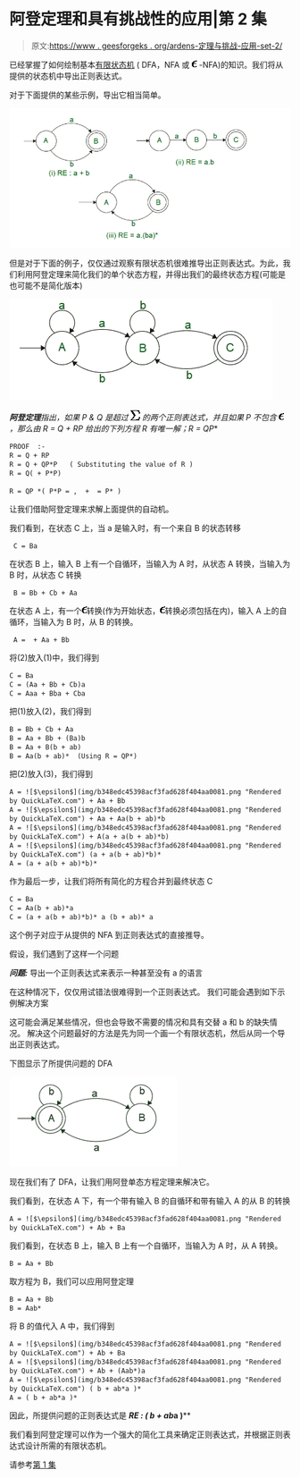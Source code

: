# 阿登定理和具有挑战性的应用|第 2 集

> 原文:[https://www . geesforgeks . org/ardens-定理与挑战-应用-set-2/](https://www.geeksforgeeks.org/ardens-theorem-and-challenging-applications-set-2/)

已经掌握了如何绘制基本[有限状态机](https://www.geeksforgeeks.org/toc-finite-automata-introduction/) ( DFA，NFA 或
![$\epsilon$](img/b348edc45398acf3fad628f404aa0081.png "Rendered by QuickLaTeX.com") -NFA)的知识。我们将从提供的状态机中导出正则表达式。

对于下面提供的某些示例，导出它相当简单。

![](img/2941dfe9c56aefaa466c35bf3f5afc34.png)

但是对于下面的例子，仅仅通过观察有限状态机很难推导出正则表达式。为此，我们利用阿登定理来简化我们的单个状态方程，并得出我们的最终状态方程(可能是也可能不是简化版本)

![](img/d6426e2c9098f37736684a28a2f1d771.png)

***阿登定理**指出，如果 P & Q 是超过* ![$\Sigma$](img/b67280500948048a383e646d48bfa462.png "Rendered by QuickLaTeX.com") *的两个正则表达式，并且如果 P 不包含* ![$\epsilon$](img/b348edc45398acf3fad628f404aa0081.png "Rendered by QuickLaTeX.com") *，那么由 R = Q + RP 给出的下列方程 R 有唯一解；R = QP** 

```
PROOF  :- 
R = Q + RP
R = Q + QP*P   ( Substituting the value of R )
R = Q( + P*P)

R = QP *( P*P = ,  +  = P* )

```

让我们借助阿登定理来求解上面提供的自动机。

我们看到，在状态 C 上，当 a 是输入时，有一个来自 B 的状态转移

```
 C = Ba 

```

在状态 B 上，输入 B 上有一个自循环，当输入为 A 时，从状态 A 转换，当输入为 B 时，从状态 C 转换

```
 B = Bb + Cb + Aa 

```

在状态 A 上，有一个![$\epsilon$](img/b348edc45398acf3fad628f404aa0081.png "Rendered by QuickLaTeX.com")转换(作为开始状态，![$\epsilon$](img/b348edc45398acf3fad628f404aa0081.png "Rendered by QuickLaTeX.com")转换必须包括在内)，输入 A 上的自循环，当输入为 B 时，从 B 的转换。

```
 A =  + Aa + Bb  

```

将(2)放入(1)中，我们得到

```
C = Ba
C = (Aa + Bb + Cb)a
C = Aaa + Bba + Cba

```

把(1)放入(2)，我们得到

```
B = Bb + Cb + Aa
B = Aa + Bb + (Ba)b
B = Aa + B(b + ab)
B = Aa(b + ab)*  (Using R = QP*)

```

把(2)放入(3)，我们得到

```
A = ![$\epsilon$](img/b348edc45398acf3fad628f404aa0081.png "Rendered by QuickLaTeX.com") + Aa + Bb
A = ![$\epsilon$](img/b348edc45398acf3fad628f404aa0081.png "Rendered by QuickLaTeX.com") + Aa + Aa(b + ab)*b
A = ![$\epsilon$](img/b348edc45398acf3fad628f404aa0081.png "Rendered by QuickLaTeX.com") + A(a + a(b + ab)*b)
A = ![$\epsilon$](img/b348edc45398acf3fad628f404aa0081.png "Rendered by QuickLaTeX.com") (a + a(b + ab)*b)*
A = (a + a(b + ab)*b)*

```

作为最后一步，让我们将所有简化的方程合并到最终状态 C

```
C = Ba
C = Aa(b + ab)*a
C = (a + a(b + ab)*b)* a (b + ab)* a

```

这个例子对应于从提供的 NFA 到正则表达式的直接推导。

假设，我们遇到了这样一个问题

***问题:*** 导出一个正则表达式来表示一种甚至没有 a 的语言

在这种情况下，仅仅用试错法很难得到一个正则表达式。
我们可能会遇到如下示例解决方案

这可能会满足某些情况，但也会导致不需要的情况和具有交替 a 和 b 的缺失情况。
解决这个问题最好的方法是先为同一个画一个有限状态机，然后从同一个导出正则表达式。

下图显示了所提供问题的 DFA

![](img/c18572f2fbf211dc0f5a50ddcd35f80c.png)

现在我们有了 DFA，让我们用阿登单态方程定理来解决它。

我们看到，在状态 A 下，有一个带有输入 B 的自循环和带有输入 A 的从 B 的转换

```
A = ![$\epsilon$](img/b348edc45398acf3fad628f404aa0081.png "Rendered by QuickLaTeX.com") + Ab + Ba 

```

我们看到，在状态 B 上，输入 B 上有一个自循环，当输入为 A 时，从 A 转换。

```
B = Aa + Bb

```

取方程为 B，我们可以应用阿登定理

```
B = Aa + Bb
B = Aab*

```

将 B 的值代入 A 中，我们得到

```
A = ![$\epsilon$](img/b348edc45398acf3fad628f404aa0081.png "Rendered by QuickLaTeX.com") + Ab + Ba
A = ![$\epsilon$](img/b348edc45398acf3fad628f404aa0081.png "Rendered by QuickLaTeX.com") + Ab + (Aab*)a
A = ![$\epsilon$](img/b348edc45398acf3fad628f404aa0081.png "Rendered by QuickLaTeX.com") ( b + ab*a )*
A = ( b + ab*a )*

```

因此，所提供问题的正则表达式是 ***RE : ( b + ab*a )****

我们看到阿登定理可以作为一个强大的简化工具来确定正则表达式，并根据正则表达式设计所需的有限状态机。

请参考[第 1 集](https://www.geeksforgeeks.org/theory-of-computation-ardens-theorem/)